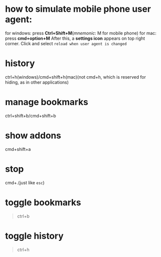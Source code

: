 # how to simulate mobile phone user agent:
for windows:
press **Ctrl+Shift+M**(*mnemonic*: M for mobile phone)
for mac:
press **cmd+option+M**
After this, a **settings icon** appears on top right corner. Click and select `reload when user agent is changed`

# history
ctrl+h(windows)/cmd+shift+h(mac)(not cmd+h, which is reserved for hiding, as in other applications)

# manage bookmarks
ctrl+shift+b/cmd+shift+b

# show addons
cmd+shift+a

# stop
cmd+.(just like `esc`)

# toggle bookmarks
> ctrl+b

# toggle history
> ctrl+h
